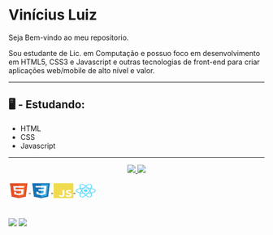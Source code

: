 # Vinícius Luiz

Seja Bem-vindo ao meu repositorio.

Sou estudante de Lic. em Computação e possuo foco em desenvolvimento em HTML5, CSS3 e Javascript e outras tecnologias de front-end para criar aplicações web/mobile de alto nível e valor.
<hr>
<h2>🖥️ - Estudando:</h2>
   <ul>
   <li>HTML</li>
   <li>CSS</li>
   <li>Javascript</li>
</ul>
<hr>
<div align="center">
  <a href="https://github.com/ViniciusLZS">
  <img max-width:"300em" height="180em" src="https://github-readme-stats.vercel.app/api?username=ViniciusLZS&show_icons=true&theme=dark&include_all_commits=true&count_private=true"/>
  <img height="180em" src="https://github-readme-stats.vercel.app/api/top-langs/?username=ViniciusLZS&layout=compact&langs_count=7&theme=dark"/>
</div>
  <div style="display: inline_block"><br>
    <img align="center" alt="HTML" height="30" width="40" src="https://raw.githubusercontent.com/devicons/devicon/master/icons/html5/html5-original.svg">
    <img align="center" alt="CSS" height="30" width="40" src="https://raw.githubusercontent.com/devicons/devicon/master/icons/css3/css3-original.svg">
    <img align="center" alt="Js" height="30" width="40" src="https://raw.githubusercontent.com/devicons/devicon/master/icons/javascript/javascript-plain.svg">
    <img align="center" alt="Rafa-React" height="30" width="40" src="https://raw.githubusercontent.com/devicons/devicon/master/icons/react/react-original.svg">
</div>
<h1></h1>
  
<div> 
 	<a href=mailto:"vinicius.luiz.9256@gmail.com" target="_blank"><img src="https://img.shields.io/badge/Gmail-D14836?style=for-the-badge&logo=gmail&logoColor=white" target="_blank"></a>
 <a href="https://www.linkedin.com/in/vinicius-luiz-developer/" target="_blank"><img src="https://img.shields.io/badge/LinkedIn-0077B5?style=for-the-badge&logo=linkedin&logoColor=white"></a>
  
